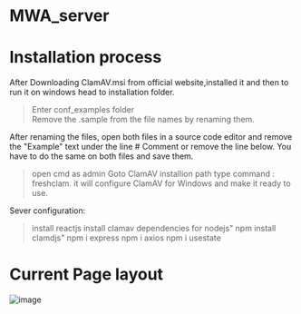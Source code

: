 # MWA_server
<!---For windows only --->
# Installation process
After Downloading ClamAV.msi from official website,installed it and then to run it on windows head to installation folder.
>Enter  conf_examples folder  
>Remove the .sample from the file names by renaming them.

After renaming the files, open both files in a source code editor and remove the "Example" text under the line # Comment or remove the line below. You have to do the same on both files and save them.
>open cmd as admin
>Goto ClamAV installion path
>type command : freshclam. it will configure ClamAV for Windows and make it ready to use.

Sever configuration:
>install reactjs
>install clamav dependencies for nodejs" npm install clamdjs"
>npm i express
>npm i axios
>npm i usestate

# Current Page layout
![image](https://github.com/Sawapandeep/Malware-Analysis/assets/78143025/ee233695-c876-4bcc-9fe1-84ebee1f2995)

